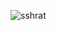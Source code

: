 ![sshrat](https://github.com/yuankong666/Ultimate-RAT-Collection/assets/128066597/bf13ab51-da53-41a4-a9bd-5e1b259bcc93)
